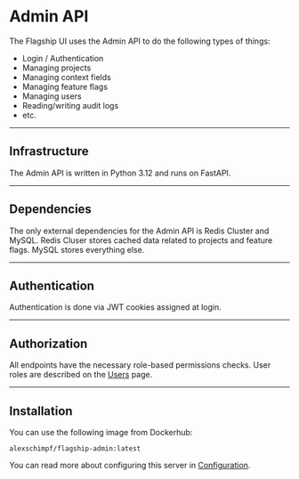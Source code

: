 # Admin API

The Flagship UI uses the Admin API to do the following types of things:
- Login / Authentication
- Managing projects
- Managing context fields
- Managing feature flags
- Managing users
- Reading/writing audit logs
- etc.

<hr>

## Infrastructure

The Admin API is written in Python 3.12 and runs on FastAPI.

<hr>

## Dependencies

The only external dependencies for the Admin API is Redis Cluster and MySQL.
Redis Cluser stores cached data related to projects and feature flags.
MySQL stores everything else.

<hr>

## Authentication

Authentication is done via JWT cookies assigned at login.

<hr>

## Authorization

All endpoints have the necessary role-based permissions checks.
User roles are described on the <a href="/users">Users</a> page.

<hr>

## Installation

You can use the following image from Dockerhub:

```
alexschimpf/flagship-admin:latest
```

You can read more about configuring this server in <a href="/configuration">Configuration</a>.
